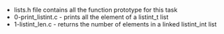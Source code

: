* lists.h file contains all the function prototype for this task
* 0-print_listint.c - prints all the element of a listint_t list
* 1-listint_len.c - returns the number of elements in a linked listint_int list

